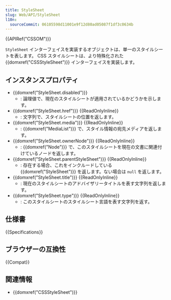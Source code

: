```yaml
---
title: StyleSheet
slug: Web/API/StyleSheet
l10n:
  sourceCommit: 06105598d11001e9f12d80ad05087f1df3c0634b
---
```


{{APIRef("CSSOM")}}

`StyleSheet` インターフェイスを実装するオブジェクトは、単一のスタイルシートを表します。 CSS スタイルシートは、より特殊化された {{domxref("CSSStyleSheet")}} インターフェイスを実装します。

## インスタンスプロパティ

- {{domxref("StyleSheet.disabled")}}
  - : 論理値で、現在のスタイルシートが適用されているかどうかを示します。
- {{domxref("StyleSheet.href")}} {{ReadOnlyInline}}
  - : 文字列で、スタイルシートの位置を返します。
- {{domxref("StyleSheet.media")}} {{ReadOnlyInline}}
  - : {{domxref("MediaList")}} で、スタイル情報の宛先メディアを返します。
- {{domxref("StyleSheet.ownerNode")}} {{ReadOnlyInline}}
  - : {{domxref("Node")}} で、このスタイルシートを現在の文書に関連付けているノードを返します。
- {{domxref("StyleSheet.parentStyleSheet")}} {{ReadOnlyInline}}
  - : 存在する場合、これをインクルードしている {{domxref("StyleSheet")}} を返します。ない場合は `null` を返します。
- {{domxref("StyleSheet.title")}} {{ReadOnlyInline}}
  - : 現在のスタイルシートのアドバイザリータイトルを表す文字列を返します。
- {{domxref("StyleSheet.type")}} {{ReadOnlyInline}}
  - : このスタイルシートのスタイルシート言語を表す文字列を返す。

## 仕様書

{{Specifications}}

## ブラウザーの互換性

{{Compat}}

## 関連情報

- {{domxref("CSSStyleSheet")}}
